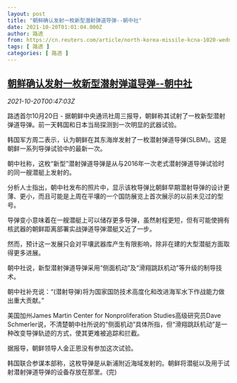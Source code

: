 ```yaml
---
layout: post
title: "朝鲜确认发射一枚新型潜射弹道导弹--朝中社"
date: 2021-10-20T01:01:04.000Z
author: 路透
from: https://cn.reuters.com/article/north-korea-missile-kcna-1020-wedn-idCNKBS2HA01I
tags: [ 路透 ]
categories: [ 路透 ]
---
```

<!--1634691664000-->
[朝鲜确认发射一枚新型潜射弹道导弹--朝中社](https://cn.reuters.com/article/north-korea-missile-kcna-1020-wedn-idCNKBS2HA01I)
------

<div>
<div><i>2021-10-20T00:47:03Z</i></div><p>路透首尔10月20日 - 据朝鲜中央通讯社周三报导，朝鲜称其试射了一枚新型潜射弹道导弹。前一天韩国和日本当局探测到一次明显的武器试验。</p><p>韩国军方周二表示，认为朝鲜在其东海岸发射了一枚潜射弹道导弹(SLBM)。这是朝鲜一系列导弹试验中的最新一次。</p><p>朝中社称，这枚“新型”潜射弹道导弹是从与2016年一次老式潜射弹道导弹试验时的同一艘潜艇上发射的。</p><p>分析人士指出，朝中社发布的照片中，显示该枚导弹比朝鲜早期潜射导弹的设计更薄、更小，而且可能是上周在平壤的一个国防展览上首次展示的以前未见过的型号。</p><p>导弹变小意味着在一艘潜艇上可以储存更多导弹，虽然射程更短，但有可能使拥有核武器的朝鲜距离部署实战弹道导弹潜艇又近了一步。</p><p>然而，预计这一发展只会对平壤武器库产生有限影响，除非在建的大型潜艇方面取得更多进展。</p><p>朝中社说，新型潜射弹道导弹采用“侧面机动”及“滑翔跳跃机动”等升级的制导技术。</p><p>朝中社补充说：“(潜射导弹)将为国家国防技术高度化和改进海军水下作战能力做出重大贡献。”</p><p>美国加州James Martin Center for Nonproliferation Studies高级研究员Dave Schmerler说，不清楚朝中社所说的“侧面机动”具体所指，但“滑翔跳跃机动”是一种改变导弹轨迹的方式，使其更难被追踪和拦截。</p><p>据报导，朝鲜领导人金正恩没有参加这次试验。</p><p>韩国联合参谋本部称，这枚导弹是从新浦附近海域发射的。朝鲜将潜艇以及用于试射潜射弹道导弹的设备存放在那里。(完)</p>
</div>
